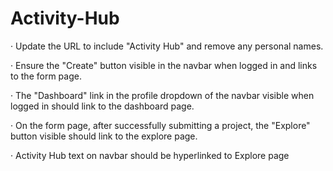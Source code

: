 # Activity-Hub

· Update the URL to include "Activity Hub" and remove any personal names.

· Ensure the "Create" button visible in the navbar when logged in and links to the form page.

· The "Dashboard" link in the profile dropdown of the navbar visible when logged in should link to the dashboard page.

· On the form page, after successfully submitting a project, the "Explore" button visible should link to the explore page.


· Activity Hub text on navbar should be hyperlinked to Explore page